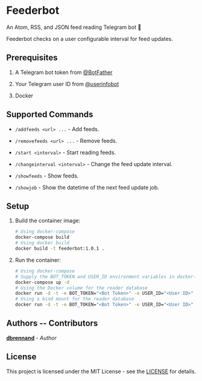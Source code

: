 # Feederbot

An Atom, RSS, and JSON feed reading Telegram bot 🤖

Feederbot checks on a user configurable interval for feed updates.

## Prerequisites

1. A Telegram bot token from [@BotFather](https://t.me/botfather)

2. Your Telegram user ID from [@userinfobot](https://t.me/userinfobot)

3. Docker

## Supported Commands

* `/addfeeds <url> ...` - Add feeds.

* `/removefeeds <url> ...` - Remove feeds.

* `/start <interval>` - Start reading feeds.

* `/changeinterval <interval>` - Change the feed update interval.

* `/showfeeds` - Show feeds.

* `/showjob` - Show the datetime of the next feed update job.

## Setup

1. Build the container image:

    ```bash
    # Using docker-compose
    docker-compose build
    # Using docker build
    docker build -t feederbot:1.0.1 .
    ```

2. Run the container:

    ```bash
    # Using docker-compose
    # Supply the BOT_TOKEN and USER_ID environment variables in docker-compose.yml
    docker-compose up -d
    # Using the Docker volume for the reader database
    docker run -d -t -e BOT_TOKEN="<Bot Token>" -e USER_ID="<User ID>" --name feederbot feederbot:1.0.1
    # Using a bind mount for the reader database
    docker run -d -t -e BOT_TOKEN="<Bot Token>" -e USER_ID="<User ID>" -v /path/to/store/db:/usr/src/app/reader --name feederbot feederbot:1.0.1
    ```

## Authors -- Contributors

[**dbrennand**](https://github.com/dbrennand) - *Author*

## License

This project is licensed under the MIT License - see the [LICENSE](LICENSE) for details.
